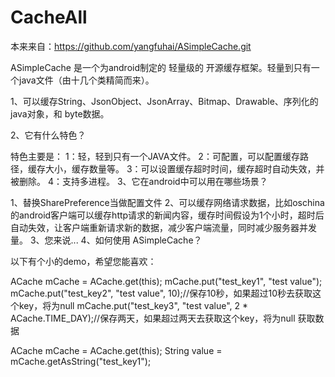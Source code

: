 # CacheAll

本来来自：https://github.com/yangfuhai/ASimpleCache.git

ASimpleCache 是一个为android制定的 轻量级的 开源缓存框架。轻量到只有一个java文件（由十几个类精简而来）。

1、可以缓存String、JsonObject、JsonArray、Bitmap、Drawable、序列化的java对象，和 byte数据。


2、它有什么特色？

特色主要是：
1：轻，轻到只有一个JAVA文件。
2：可配置，可以配置缓存路径，缓存大小，缓存数量等。
3：可以设置缓存超时时间，缓存超时自动失效，并被删除。
4：支持多进程。
3、它在android中可以用在哪些场景？

1、替换SharePreference当做配置文件
2、可以缓存网络请求数据，比如oschina的android客户端可以缓存http请求的新闻内容，缓存时间假设为1个小时，超时后自动失效，让客户端重新请求新的数据，减少客户端流量，同时减少服务器并发量。
3、您来说...
4、如何使用 ASimpleCache？

以下有个小的demo，希望您能喜欢：

ACache mCache = ACache.get(this);
mCache.put("test_key1", "test value");
mCache.put("test_key2", "test value", 10);//保存10秒，如果超过10秒去获取这个key，将为null
mCache.put("test_key3", "test value", 2 * ACache.TIME_DAY);//保存两天，如果超过两天去获取这个key，将为null
获取数据

ACache mCache = ACache.get(this);
String value = mCache.getAsString("test_key1");
